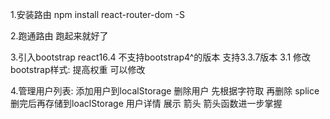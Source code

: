 
1.安装路由
  npm install react-router-dom -S

2.跑通路由 跑起来就好了

3.引入bootstrap react16.4 不支持bootstrap4^的版本 支持3.3.7版本
  3.1 修改bootstrap样式:  提高权重 可以修改


4.管理用户列表:
   添加用户到localStorage
   删除用户 先根据字符取 再删除 splice  删完后再存储到loaclStorage
   用户详情 展示 箭头
    箭头函数进一步掌握
